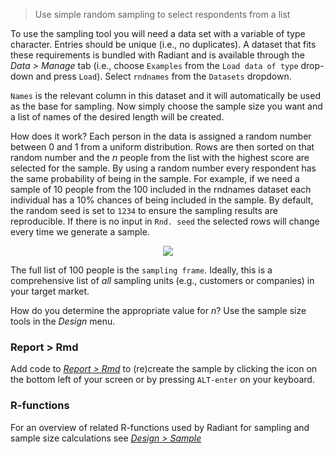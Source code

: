 > Use simple random sampling to select respondents from a list

To use the sampling tool you will need a data set with a variable of type character. Entries should be unique (i.e., no duplicates). A dataset that fits these requirements is bundled with Radiant and is available through the _Data > Manage_ tab (i.e., choose `Examples` from the `Load data of type` drop-down and press `Load`). Select `rndnames` from the `Datasets` dropdown.

`Names` is the relevant column in this dataset and it will automatically be used as the base for sampling. Now simply choose the sample size you want and a list of names of the desired length will be created.

How does it work? Each person in the data is assigned a random number between 0 and 1 from a uniform distribution. Rows are then sorted on that random number and the $n$ people from the list with the highest score are selected for the sample. By using a random number every respondent has the same probability of being in the sample. For example, if we need a sample of 10 people from the 100 included in the rndnames dataset each individual has a 10% chances of being included in the sample. By default, the random seed is set to `1234` to ensure the sampling results are reproducible. If there is no input in `Rnd. seed` the selected rows will change every time we generate a sample.

<p align="center"><img src="figures_design/sampling.png"></p>

The full list of 100 people is the `sampling frame`. Ideally, this is a comprehensive list of _all_ sampling units (e.g., customers or companies) in your target market.

How do you determine the appropriate value for _n_? Use the sample size tools in the _Design_ menu.

### Report > Rmd

Add code to <a href="https://radiant-rstats.github.io/docs/data/report.html" target="_blank">_Report > Rmd_</a> to (re)create the sample by clicking the <i title="report results" class="fa fa-edit"></i> icon on the bottom left of your screen or by pressing `ALT-enter` on your keyboard. 

### R-functions

For an overview of related R-functions used by Radiant for sampling and sample size calculations see <a href = "https://radiant-rstats.github.io/radiant.design/reference/index.html#section-design-sample" target="_blank">_Design > Sample_</a>

